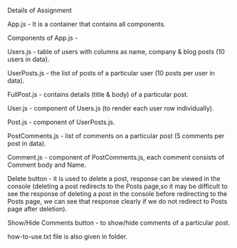 Details of Assignment

App.js​ - It is a container that contains all components.

Components of App.js​ -

Users.js​ - table of users with columns as name, company & blog posts (10 users in data).

UserPosts.js​ - the list of posts of a particular user (10 posts per user in data).

FullPost.js​ - contains details (title & body) of a particular post.

User.js​ - component of ​Users.js​ (to render each user row individually).

Post.js​ - component of ​UserPosts.js​.

PostComments.js​ - list of comments on a particular post (5 comments per post in data).

Comment.js​ - component of ​PostComments.js​, each comment consists of Comment body and Name.

Delete button​ - it is used to delete a post, response can be viewed in the console (deleting a post redirects to the Posts page,so it may be difficult to see the response of deleting a post in the console before redirecting to the Posts page, we can see that response clearly if we do not redirect to Posts page after deletion).

Show/Hide Comments button​ - to show/hide comments of a particular post.

how-to-use.txt​ file is also given in folder.
